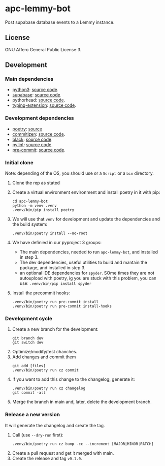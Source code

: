 # apc-lemmy-bot
Post supabase database events to a Lemmy instance.

## License
GNU Affero General Public License 3.

## Development

### Main dependencies
- [python3](https://www.python.org):
  [source code](https://github.com/python/).
- [supabase](https://supabase.com/docs/reference/python/introduction):
  [source code](https://github.com/supabase-community/supabase-py).
- pythorhead:
  [source code](https://github.com/db0/pythorhead).
- [typing-extension](https://typing-extensions.readthedocs.io/):
  [source code](https://github.com/python/typing_extensions).

### Development dependencies
- [poetry](https://python-poetry.org/):
  [source](https://github.com/python-poetry/poetry)
- [commitizen](https://commitizen-tools.github.io/commitizen/):
  [source code](https://github.com/commitizen-tools/commitizen).
- [black](https://black.readthedocs.io/):
  [source code](https://github.com/psf/black).
- [pylint](https://pylint.org/):
  [source code](https://github.com/pylint-dev/pylint).
- [pre-commit](https://pre-commit.com/):
  [source code](https://github.com/pre-commit/pre-commit).

### Initial clone
Note: depending of the OS, you should use or a `Script` or a `bin` directory.
1. Clone the rep as stated
2. Create a virtual environment environment and install poetry in it with pip:
   ```
   cd apc-lemmy-bot
   python -m venv .venv
   .venv/bin/pip install poetry
   ```

3. We will use that `venv` for development and update the dependencies and
   the build system:
   ```
   .venv/bin/poetry install --no-root
   ```
4. We have definied in our pyproject 3 groups:
   - The main dependencies, needed to run `apc-lemmy-bot`, and installed in
     step 3.
   - The dev dependencies, useful utilities to build and mantain the package,
     and installed in step 3.
   - an optional IDE dependencies for `spyder`. SOme times they are not
    autoupload with poetry, ig you are stuck with this problem, you can use:
    `.venv/bin/pip install spyder`
5. Install the precommit hooks:
   ```
   .venv/bin/poetry run pre-commit install
   .venv/bin/poetry run pre-commit install-hooks
   ```

### Development cycle
1. Create a new branch for the development:
   ```
   git branch dev
   git switch dev
   ```
2. Optimize/modify/test chanches.
3. Add changes and commit them
   ```
   git add [files]
   .venv/bin/poetry run cz commit
   ```
4. If you want to add this change to the changelog, generate it:
   ```
   .venv/bin/poetry run cz changelog
   git commit -all
   ```
4. Merge the branch in main and, later, delete the development branch.

### Release a new version
It will generate the changelog and create the tag. 
1. Call (use `--dry-run` first):
   ```
   .venv/bin/poetry run cz bump -cc --increment [MAJOR|MINOR|PATCH]
   ```
3. Create a pull request and get it merged with main.
4. Create the release and tag `v0.1.0`.
